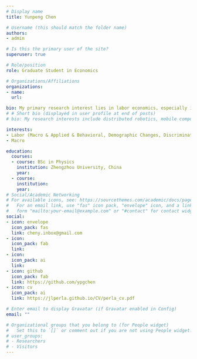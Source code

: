 ```yaml
---
# Display name
title: Yunpeng Chen

# Username (this should match the folder name)
authors:
- admin

# Is this the primary user of the site?
superuser: true

# Role/position
role: Graduate Student in Economics

# Organizations/Affiliations
organizations:
- name: 
  url: 

bio: My primary research interest lies in labor economics, especially including unemployment and inequality.
# # Short bio (displayed in user profile at end of posts)
# bio: My research interests include distributed robotics, mobile computing and programmable matter.

interests:
- Labor (Macro & Applied & Behavioral, Demographic Changes, Discrimination and Inequality, Unemployment)
- Macro

education:
  courses:
  - course: BSc in Physics
    institution: Zhengzhou University, China
    year: 
  - course: 
    institution: 
    year: 
# Social/Academic Networking
# For available icons, see: https://sourcethemes.com/academic/docs/page-builder/#icons
#   For an email link, use "fas" icon pack, "envelope" icon, and a link in the
#   form "mailto:your-email@example.com" or "#contact" for contact widget.
social:
- icon: envelope
  icon_pack: fas
  link: cheny.inbox@gmail.com
- icon: 
  icon_pack: fab
  link: 
- icon: 
  icon_pack: ai
  link: 
- icon: github
  icon_pack: fab
  link: https://github.com/ypgchen
- icon: cv
  icon_pack: ai
  link: https://jlperla.github.io/CV/perla_cv.pdf

# Enter email to display Gravatar (if Gravatar enabled in Config)
email: ""

# Organizational groups that you belong to (for People widget)
#   Set this to `[]` or comment out if you are not using People widget.
# user_groups:
# - Researchers
# - Visitors
---
```

